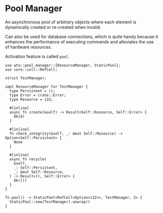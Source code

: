 # Pool Manager

An asynchronous pool of arbitrary objects where each element is dynamically created or re-created when invalid.

Can also be used for database connections, which is quite handy because it enhances the performance of executing commands and alleviates the use of hardware resources.

Activation feature is called `pool`.

```rust,edition2021
use wtx::pool_manager::{ResourceManager, StaticPool};
use core::cell::RefCell;

struct TestManager;

impl ResourceManager for TestManager {
  type Persistent = ();
  type Error = crate::Error;
  type Resource = i32;

  #[inline]
  async fn create(&self) -> Result<Self::Resource, Self::Error> {
    Ok(0)
  }

  #[inline]
  fn check_integrity(&self, _: &mut Self::Resource) -> Option<Self::Persistent> {
    None
  }

  #[inline]
  async fn recycle(
    &self,
    _: Self::Persistent,
    _: &mut Self::Resource,
  ) -> Result<(), Self::Error> {
    Ok(())
  }
}

fn pool() -> StaticPool<RefCell<Option<i32>>, TestManager, 2> {
  StaticPool::new(TestManager).unwrap()
}
```
